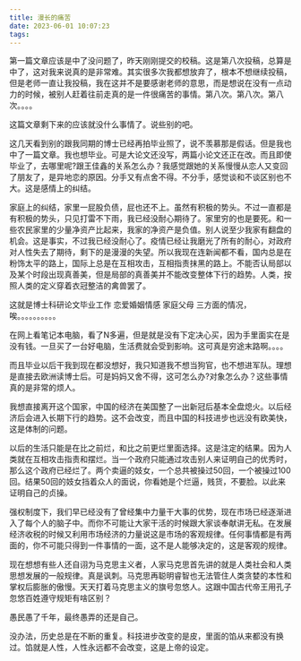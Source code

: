 ```yaml
---
title: 漫长的痛苦
date: 2023-06-01 10:07:23
tags:
---
```

第一篇文章应该是中了没问题了，昨天刚刚提交的校稿。这是第八次投稿，总算是中了，这对我来说真的是非常难。其实很多次我都想放弃了，根本不想继续投稿，但是老师一直让我投稿，我在这并不是要感谢老师的意思，而是想说在没有一点动力的时候，被别人赶着往前走真的是一件很痛苦的事情。第八次。第八次。第八次。。。。

这篇文章剩下来的应该就没什么事情了。说些别的吧。

这几天看到别的跟我同期的博士已经再拍毕业照了，说不羡慕那是假话。但是我也中了一篇文章。我也想毕业。可是大论文还没写，两篇小论文还正在改。而且即使毕业了，去哪里呢?跟王佳鑫的关系怎么办？我感觉跟她的关系慢慢从恋人又变回了朋友了，是异地恋的原因。分手又有点舍不得。不分手，感觉谈和不谈区别也不大。这是感情上的纠结。

家庭上的纠结，家里一屁股负债，屁也还不上。虽然有积极的势头。不过一直都是有积极的势头，只见打雷不下雨，我已经没耐心期待了。家里穷的也是要死。和一些农民家里的少量净资产比起来，我家的净资产是负值。别人说至少我家有翻盘的机会。这是事实，不过我已经没耐心了。疫情已经让我磨光了所有的耐心，对政府对人性失去了期待，剩下的是漫漫的失望。所以我现在连新闻都不看，国内总是在粉饰太平的路上，国际上总是在互相攻击，互相指责抹黑的路上。不能否认局部以及某个时段出现真善美，但是局部的真善美并不能改变整体下行的趋势。人类，按照人类的定义穿着衣冠整洁的禽兽罢了。


这就是博士科研论文毕业工作         恋爱婚姻情感          家庭父母   三方面的情况，唉。。。。。。。。。。


在网上看笔记本电脑，看了N多遍，但是就是没有下定决心买，因为手里面实在是没有钱。一旦买了一台好电脑，生活费就会受到影响。这可真是穷途末路啊。。。。

而且毕业以后干我到现在都没想好，我只知道我不想当狗官，也不想进军队。理想是直接去欧洲读博士后。可是妈妈又舍不得，这可怎么办?对象怎么办？这些事情真的是非常的烦人。

我想直接离开这个国家，中国的经济在美国整了一出新冠后基本全盘熄火。以后经济后会进入长期下行的趋势。这不会改变，而且中国的科技进步也远没有欧美快，这是体制的问题。

以后的生活只能是在比之前烂，和比之前更烂里面选择。这是注定的结果。因为人类就在互相攻击指责和摆烂。当一个政府只能通过攻击别人来证明自己的优秀时，那么这个政府已经烂了。两个卖逼的妓女，一个总共被操过50回，一个被操过100回。结果50回的妓女挡着众人的面说，你看她是个烂逼，贱货，不要脸。以此来证明自己的贞操。

强权制度下，我们早已经没有了曾经集中力量干大事的优势，现在市场已经逐渐进入了每个人的脑子中。而你不可能让大家干活的时候跟大家谈奉献讲无私。在发展经济收税的时候又利用市场经济的力量说这是市场的客观规律。任何事情都是有两面的，你不可能只得到一件事情的一面，这不是人能够决定的，这是客观的规律。

现在想想有些人还自诩为马克思主义者，人家马克思首先讲的就是人类社会和人类思想发展的一般规律。真是讽刺。马克思再聪明睿智也无法管住人类贪婪的本性和掌权后膨胀的傲慢。天天打着马克思主义的旗号忽悠人。这跟中国古代帝王用孔子忽悠百姓遵守规矩有啥区别？

愚民愚了千年，最终愚弄的还是自己。

没办法，历史总是在不断的重复。科技进步改变的是皮，里面的馅从来都没有换过。馅就是人性，人性永远都不会改变，这是上帝的设定。


